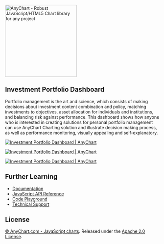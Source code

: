 [<img src="https://cdn.anychart.com/images/logo-transparent-segoe.png?2" width="234px" alt="AnyChart - Robust JavaScript/HTML5 Chart library for any project">](http://www.anychart.com)

## Investment Portfolio Dashboard
Portfolio management is the art and science, which consists of making decisions about investment content combination and policy, matching investments to objectives, asset allocation for individuals and institutions, and balancing risk against performance. This dashboard shows how anyone who is interested in creating solutions for personal portfolio management can use AnyChart Charting solution and illustrate decision making process, as well as performance monitoring, visually appealing and self-explanatory.

[<img src="http://static.anychart.com/images/github/investment-portfolio_1.png" alt="Investment Portfolio Dashboard | AnyChart">](http://anychart.com/solutions/investment-portfolio-dashboard/)

[<img src="http://static.anychart.com/images/github/investment-portfolio_2.png" alt="Investment Portfolio Dashboard | AnyChart">](http://anychart.com/solutions/investment-portfolio-dashboard/)

[<img src="http://static.anychart.com/images/github/investment-portfolio_3.png" alt="Investment Portfolio Dashboard | AnyChart">](http://anychart.com/solutions/investment-portfolio-dashboard/)

## Further Learning
* [Documentation](https://docs.anychart.com)
* [JavaScript API Reference](https://api.anychart.com)
* [Code Playground](https://playground.anychart.com)
* [Technical Support](https://anychart.com/support)

## License
[© AnyChart.com - JavaScript charts](http://www.anychart.com). Released under the [Apache 2.0 License](https://github.com/anychart-solutions/investment-portfolio-dashboard/blob/master/LICENSE).

